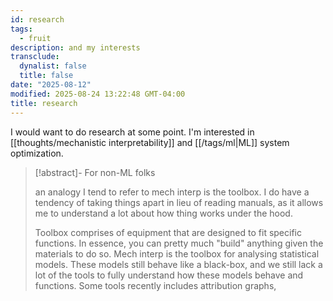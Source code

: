 ```yaml
---
id: research
tags:
  - fruit
description: and my interests
transclude:
  dynalist: false
  title: false
date: "2025-08-12"
modified: 2025-08-24 13:22:48 GMT-04:00
title: research
---
```


I would want to do research at some point. I'm interested in [[thoughts/mechanistic interpretability]] and [[/tags/ml|ML]] system optimization.

> [!abstract]- For non-ML folks
>
> an analogy I tend to refer to mech interp is the toolbox. I do have a tendency of taking things apart in lieu of reading manuals, as it allows me to understand a lot about how thing works under the hood.
>
> Toolbox comprises of equipment that are designed to fit specific functions. In essence, you can pretty much "build" anything given the materials to do so.
> Mech interp is the toolbox for analysing statistical models. These models still behave like a black-box, and we still lack a lot of the tools to fully understand
> how these models behave and functions. Some tools recently includes attribution graphs,

